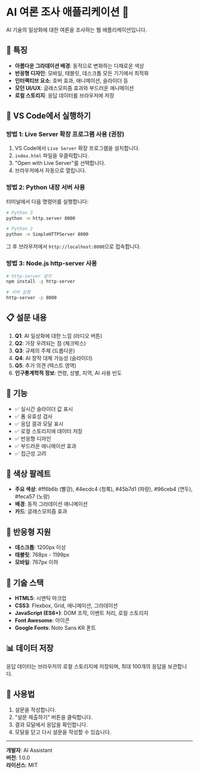# AI 여론 조사 애플리케이션 🤖

AI 기술의 일상화에 대한 여론을 조사하는 웹 애플리케이션입니다.

## 🎨 특징

- **아름다운 그라데이션 배경**: 동적으로 변화하는 다채로운 색상
- **반응형 디자인**: 모바일, 태블릿, 데스크톱 모든 기기에서 최적화
- **인터랙티브 요소**: 호버 효과, 애니메이션, 슬라이더 등
- **모던 UI/UX**: 글래스모피즘 효과와 부드러운 애니메이션
- **로컬 스토리지**: 응답 데이터를 브라우저에 저장

## 🚀 VS Code에서 실행하기

### 방법 1: Live Server 확장 프로그램 사용 (권장)

1. VS Code에서 `Live Server` 확장 프로그램을 설치합니다.
2. `index.html` 파일을 우클릭합니다.
3. "Open with Live Server"를 선택합니다.
4. 브라우저에서 자동으로 열립니다.

### 방법 2: Python 내장 서버 사용

터미널에서 다음 명령어를 실행합니다:

```bash
# Python 3
python -m http.server 8000

# Python 2
python -m SimpleHTTPServer 8000
```

그 후 브라우저에서 `http://localhost:8000`으로 접속합니다.

### 방법 3: Node.js http-server 사용

```bash
# http-server 설치
npm install -g http-server

# 서버 실행
http-server -p 8000
```

## 📋 설문 내용

1. **Q1**: AI 일상화에 대한 느낌 (라디오 버튼)
2. **Q2**: 가장 우려되는 점 (체크박스)
3. **Q3**: 규제의 주체 (드롭다운)
4. **Q4**: AI 창작 대체 가능성 (슬라이더)
5. **Q5**: 추가 의견 (텍스트 영역)
6. **인구통계학적 정보**: 연령, 성별, 지역, AI 사용 빈도

## 🎯 기능

- ✅ 실시간 슬라이더 값 표시
- ✅ 폼 유효성 검사
- ✅ 응답 결과 모달 표시
- ✅ 로컬 스토리지에 데이터 저장
- ✅ 반응형 디자인
- ✅ 부드러운 애니메이션 효과
- ✅ 접근성 고려

## 🎨 색상 팔레트

- **주요 색상**: #ff6b6b (빨강), #4ecdc4 (청록), #45b7d1 (파랑), #96ceb4 (연두), #feca57 (노랑)
- **배경**: 동적 그라데이션 애니메이션
- **카드**: 글래스모피즘 효과

## 📱 반응형 지원

- **데스크톱**: 1200px 이상
- **태블릿**: 768px - 1199px
- **모바일**: 767px 이하

## 🔧 기술 스택

- **HTML5**: 시맨틱 마크업
- **CSS3**: Flexbox, Grid, 애니메이션, 그라데이션
- **JavaScript (ES6+)**: DOM 조작, 이벤트 처리, 로컬 스토리지
- **Font Awesome**: 아이콘
- **Google Fonts**: Noto Sans KR 폰트

## 📊 데이터 저장

응답 데이터는 브라우저의 로컬 스토리지에 저장되며, 최대 100개의 응답을 보관합니다.

## 🎉 사용법

1. 설문을 작성합니다.
2. "설문 제출하기" 버튼을 클릭합니다.
3. 결과 모달에서 응답을 확인합니다.
4. 모달을 닫고 다시 설문을 작성할 수 있습니다.

---

**개발자**: AI Assistant  
**버전**: 1.0.0  
**라이선스**: MIT 